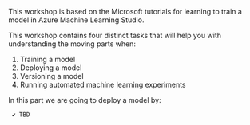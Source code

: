 This workshop is based on the Microsoft tutorials for learning to train a model in Azure Machine Learning Studio.

This workshop contains four distinct tasks that will help you with understanding the moving parts when:
1) Training a model
2) Deploying a model
3) Versioning a model
4) Running automated machine learning experiments

In this part we are going to deploy a model by:

     ✔ TBD

### 
